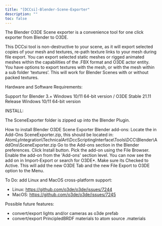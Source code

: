 ```yaml
---
title: "[DCCsi]-Blender-Scene-Exporter"
description: ""
toc: false
---
```


The Blender O3DE Scene exporter is a convenience tool for one click exporter from Blender to O3DE.

This DCCsi tool is non-destructive to your scene, as it will export selected copies of your mesh and textures, re-path texture links to your mesh during file export. You can export selected static meshes or rigged animated meshes within the capabilities of the .FBX format and O3DE actor entity.
You have options to export textures with the mesh, or with the mesh within a sub folder ‘textures’. This will work for Blender Scenes with or without packed textures.

Hardware and Software Requirements:

Support for Blender 3.+ Windows 10/11 64-bit version /
O3DE Stable 21.11 Release Windows 10/11 64-bit version


INSTALL:

The SceneExporter folder is zipped up into the Blender Plugin.

How to install Blender O3DE Scene Exporter Blender add-ons:
    Locate the in Add-Ons SceneExporter.zip, this should be located in:
    AtomLyIntegration\TechnicalArt\DccScriptingInterface\Tools\DCC\Blender\AddOns\SceneExporter.zip
    Go to the Add-ons section in the Blender preferences.
    Click Install button.
    Pick the add-on using the File Browser.
    Enable the add-on from the 'Add-ons' section level.
    You can now see the add on in Import-Export or search for O3DE*.
    Make sure its Checked to Active.
    This will add the new O3DE Tab and the new File Export to O3DE option to the Menu.

To Do: add Linux and MacOS cross-platform support:
- Linux: https://github.com/o3de/o3de/issues/7244
- MacOS: https://github.com/o3de/o3de/issues/7245

Possible future features:
- convert/export lights and/or cameras as o3de prefab
- convert/export PrincipledBRDF materials to atom source .materials

